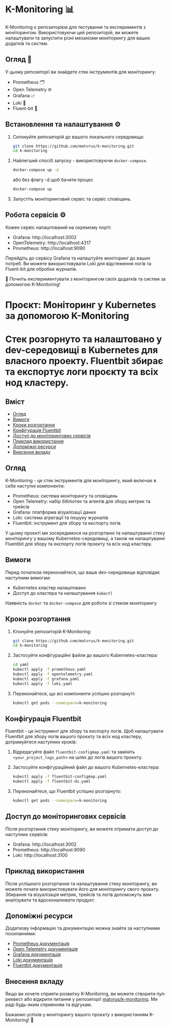 
# K-Monitoring 📊

K-Monitoring є репозиторієм для тестування та експериментів з моніторингом. Використовуючи цей репозиторій, ви можете налаштувати та запустити різні механізми моніторингу для ваших додатків та систем.

## Огляд 👀

У цьому репозиторії ви знайдете стек інструментів для моніторингу:
* Prometheus 🗂️
* Open Telemetry 🌐
* Grafana 📈
* Loki 📜
* Fluent-bit 💬

## Встановлення та налаштування ⚙️

1. Склонуйте репозиторій до вашого локального середовища:

   ```bash
   git clone https://github.com/matvrus/k-monitoring.git
   cd k-monitoring
   ```

2. Найлегший спосіб запуску - використовуючи `docker-compose`.
   
   ```bash
   docker-compose up -d
   ```
   або без флагу -d щоб бачити процес
      ```bash
   docker-compose up 
   ```

3. Запустіть моніторинговий сервіс та сервіс сповіщень.

## Робота сервісів ⚙️

Кожен сервіс налаштований на окремому порті:
* Grafana: http://localhost:3002
* OpenTelemetry: http://localhost:4317
* Prometheus: http://localhost:9090

Перейдіть до сервісу Grafana та налаштуйте моніторинг до ваших потреб. Ви можете використовувати Loki для відстеження логів та Fluent-bit для обробки журналів.

🚀 Почніть експериментувати з моніторингом своїх додатків та систем за допомогою K-Monitoring!
# Проєкт: Моніторинг у Kubernetes за допомогою K-Monitoring



# Стек розгорнуто та налаштовано у dev-середовищі в Kubernetes для власного проекту. Fluentbit збирає та експортує логи проєкту та всіх нод кластеру.

## Вміст

- [Огляд](#огляд)
- [Вимоги](#вимоги)
- [Кроки розгортання](#кроки-розгортання)
- [Конфігурація Fluentbit](#конфігурація-fluentbit)
- [Доступ до моніторингових сервісів](#доступ-до-моніторингових-сервісів)
- [Приклад використання](#приклад-використання)
- [Допоміжні ресурси](#допоміжні-ресурси)
- [Внесення вкладу](#внесення-вкладу)

## Огляд

K-Monitoring - це стек інструментів для моніторингу, який включає в себе наступні компоненти:
- Prometheus: система моніторингу та оповіщень
- Open Telemetry: набір бібліотек та агентів для збору метрик та трейсів
- Grafana: платформа візуалізації даних
- Loki: система агрегації та пошуку журналів
- Fluentbit: інструмент для збору та експорту логів

У цьому проєкті ми зосередимося на розгортанні та налаштуванні стеку моніторингу у вашому Kubernetes-середовищі, а також на налаштуванні Fluentbit для збору та експорту логів проєкту та всіх нод кластеру.

## Вимоги

Перед початком переконайтеся, що ваше dev-середовище відповідає наступним вимогам:
- Kubernetes кластер налаштовано
- Доступ до кластера та налаштування `kubectl`


Наявність `docker` та `docker-compose` для роботи зі стеком моніторингу

## Кроки розгортання

1. Клонуйте репозиторій K-Monitoring:

   ```bash
   git clone https://github.com/matvrus/k-monitoring.git
   cd k-monitoring
   ```

2. Застосуйте конфігураційні файли до вашого Kubernetes-кластера:

   ```bash
   cd yaml
   kubectl apply -f prometheus.yaml
   kubectl apply -f opentelemetry.yaml
   kubectl apply -f grafana.yaml
   kubectl apply -f loki.yaml
   ```

3. Переконайтеся, що всі компоненти успішно розгорнуті:

   ```bash
   kubectl get pods --namespace=k-monitoring
   ```

## Конфігурація Fluentbit

Fluentbit - це інструмент для збору та експорту логів. Щоб налаштувати Fluentbit для збору логів вашого проєкту та всіх нод кластеру, дотримуйтеся наступних кроків:

1. Відредагуйте файл `fluentbit-configmap.yaml` та замініть `<your_project_logs_path>` на шлях до логів вашого проєкту.

2. Застосуйте конфігураційний файл до вашого Kubernetes-кластера:

   ```bash
   kubectl apply -f fluentbit-configmap.yaml
   kubectl apply -f fluentbit-ds.yaml
   ```

3. Переконайтеся, що Fluentbit успішно розгорнуто:

   ```bash
   kubectl get pods --namespace=k-monitoring
   ```

## Доступ до моніторингових сервісів

Після розгортання стеку моніторингу, ви можете отримати доступ до наступних сервісів:

- Grafana: http://localhost:3002
- Prometheus: http://localhost:9090
- Loki: http://localhost:3100

## Приклад використання

Після успішного розгортання та налаштування стеку моніторингу, ви можете почати використовувати його для моніторингу свого проєкту. Збирання та візуалізація метрик, трейсів та логів допоможуть вам аналізувати та вдосконалювати продукт.

## Допоміжні ресурси

Додаткову інформацію та документацію можна знайти за наступними посиланнями:

- [Prometheus документація](https://prometheus.io/docs/)
- [Open Telemetry документація](https://opentelemetry.io/docs/)
- [Grafana документація](https://grafana.com/docs/)
- [Loki документація](https://grafana.com/oss/loki/)
- [Fluentbit документація](https://fluentbit.io/documentation/)

## Внесення вкладу

Якщо ви хочете сприяти розвитку K-Monitoring, ви можете створити пул-реквест або відкрити питання у репозиторії [matvrus/k-monitoring](https://github.com/matvrus/k-monitoring). Ми раді будь-яким сприянням та відгукам.

Бажаємо успіхів у моніторингу вашого проєкту з використанням K-Monitoring! 🚀
